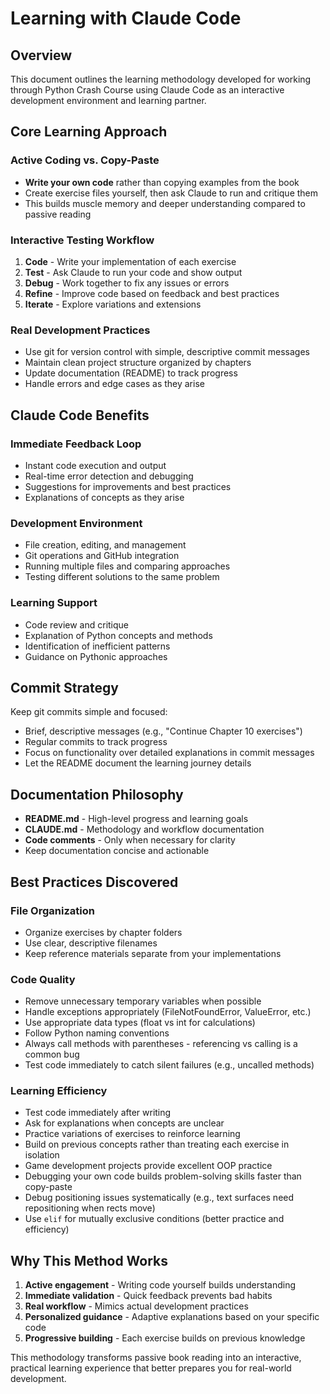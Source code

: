 # Learning with Claude Code

## Overview
This document outlines the learning methodology developed for working through Python Crash Course using Claude Code as an interactive development environment and learning partner.

## Core Learning Approach

### Active Coding vs. Copy-Paste
- **Write your own code** rather than copying examples from the book
- Create exercise files yourself, then ask Claude to run and critique them
- This builds muscle memory and deeper understanding compared to passive reading

### Interactive Testing Workflow
1. **Code** - Write your implementation of each exercise
2. **Test** - Ask Claude to run your code and show output
3. **Debug** - Work together to fix any issues or errors
4. **Refine** - Improve code based on feedback and best practices
5. **Iterate** - Explore variations and extensions

### Real Development Practices
- Use git for version control with simple, descriptive commit messages
- Maintain clean project structure organized by chapters
- Update documentation (README) to track progress
- Handle errors and edge cases as they arise

## Claude Code Benefits

### Immediate Feedback Loop
- Instant code execution and output
- Real-time error detection and debugging
- Suggestions for improvements and best practices
- Explanations of concepts as they arise

### Development Environment
- File creation, editing, and management
- Git operations and GitHub integration
- Running multiple files and comparing approaches
- Testing different solutions to the same problem

### Learning Support
- Code review and critique
- Explanation of Python concepts and methods
- Identification of inefficient patterns
- Guidance on Pythonic approaches

## Commit Strategy
Keep git commits simple and focused:
- Brief, descriptive messages (e.g., "Continue Chapter 10 exercises")
- Regular commits to track progress
- Focus on functionality over detailed explanations in commit messages
- Let the README document the learning journey details

## Documentation Philosophy
- **README.md** - High-level progress and learning goals
- **CLAUDE.md** - Methodology and workflow documentation
- **Code comments** - Only when necessary for clarity
- Keep documentation concise and actionable

## Best Practices Discovered

### File Organization
- Organize exercises by chapter folders
- Use clear, descriptive filenames
- Keep reference materials separate from your implementations

### Code Quality
- Remove unnecessary temporary variables when possible
- Handle exceptions appropriately (FileNotFoundError, ValueError, etc.)
- Use appropriate data types (float vs int for calculations)
- Follow Python naming conventions
- Always call methods with parentheses - referencing vs calling is a common bug
- Test code immediately to catch silent failures (e.g., uncalled methods)

### Learning Efficiency
- Test code immediately after writing
- Ask for explanations when concepts are unclear
- Practice variations of exercises to reinforce learning
- Build on previous concepts rather than treating each exercise in isolation
- Game development projects provide excellent OOP practice
- Debugging your own code builds problem-solving skills faster than copy-paste
- Debug positioning issues systematically (e.g., text surfaces need repositioning when rects move)
- Use `elif` for mutually exclusive conditions (better practice and efficiency)

## Why This Method Works
1. **Active engagement** - Writing code yourself builds understanding
2. **Immediate validation** - Quick feedback prevents bad habits
3. **Real workflow** - Mimics actual development practices
4. **Personalized guidance** - Adaptive explanations based on your specific code
5. **Progressive building** - Each exercise builds on previous knowledge

This methodology transforms passive book reading into an interactive, practical learning experience that better prepares you for real-world development.